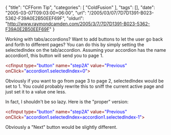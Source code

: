 {
	"title": "CFForm Tip",
	"categories": [
		"ColdFusion"
	],
	"tags": [],
	"date": "2005-03-07T09:03:00+06:00",
	"url": "/2005/03/07/7D7D1391-B023-5362-F39A0E2B50EEF69F",
	"oldurl": "http://www.raymondcamden.com/2005/3/7/7D7D1391-B023-5362-F39A0E2B50EEF69F"
}

Working with tabs/accordions? Want to add buttons to let the user go back and forth to different pages? You can do this by simply setting the selectedIndex on the tab/accordion. Assuming your accordion has the name accordion1, this button will send you to page 1.

<div class="code"><FONT COLOR=MAROON>&lt;cfinput type=<FONT COLOR=BLUE>"button"</FONT> name=<FONT COLOR=BLUE>"step2A"</FONT> value=<FONT COLOR=BLUE>"Previous"</FONT> onClick=<FONT COLOR=BLUE>"accordion1.selectedIndex=0"</FONT>&gt;</FONT></div>

Obviously if you want to go from page 3 to page 2, selectedIndex would be set to 1. You could probably rewrite this to sniff the current active page and just set it to a value one less.

In fact, I shouldn't be so lazy. Here is the "proper" version:

<div class="code"><FONT COLOR=MAROON>&lt;cfinput type=<FONT COLOR=BLUE>"button"</FONT> name=<FONT COLOR=BLUE>"step2A"</FONT> value=<FONT COLOR=BLUE>"Previous"</FONT> onClick=<FONT COLOR=BLUE>"accordion1.selectedIndex=accordion1.selectedIndex-1"</FONT>&gt;</FONT></div>

Obviously a "Next" button would be slightly different.